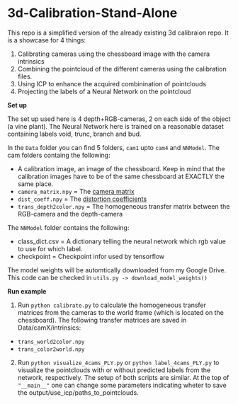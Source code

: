 3d-Calibration-Stand-Alone
==================

This repo is a simplified version of the already existing 3d calibraion repo. It is a showcase for 4 things:

1) Calibrating cameras using the chessboard image with the camera intrinsics
2) Combining the pointcloud of the different cameras using the calibration files.
3) Using ICP to enhance the acquired combinination of pointclouds
4) Projecting the labels of a Neural Network on the pointcloud


**Set up**

The set up used here is 4 depth+RGB-cameras, 2 on each side of the object (a vine plant).
The Neural Network here is trained on a reasonable dataset containing labels void, trunc, branch and bud. 


In the `Data` folder you can find 5 folders, `cam1` upto `cam4` and `NNModel`.
The cam folders containg the following:
- A calibration image, an image of the chessboard. Keep in mind that the calibration images have to be of the same chessboard at EXACTLY the same place. 
- ```camera_matrix.npy``` = The [camera matrix](https://en.wikipedia.org/wiki/Camera_matrix)
- ```dist_coeff.npy``` = The [distortion coefficients](https://docs.opencv.org/2.4/doc/tutorials/calib3d/camera_calibration/camera_calibration.html)
- ```trans_depth2color.npy``` = The homogeneous transfer matrix between the RGB-camera and the depth-camera

The `NNModel` folder contains the following:
- class_dict.csv  = A dictionary telling the neural network which rgb value to use for which label.
- checkpoint = Checkpoint infor used by tensorflow

The model weights will be automtically downloaded from my Google Drive. This code can be checked in ```utils.py -> download_model_weights()```

**Run example**

1) Run ```python calibrate.py``` to calculate the homogeneous transfer matrices from the cameras to the world frame (which is located on the chessboard). The following transfer matrices are saved in Data/camX/intrinsics:

- `trans_world2color.npy`
- `trans_color2world.npy`

2) Run ```python visualize_4cams_PLY.py``` or ```python label_4cams_PLY.py``` to visualize the pointclouds with or without predicted labels from the network, respectively. The setup of both scripts are similar. At the top of ```"__main__"``` one can change some parameters indicating wheter to save the output/use_icp/paths_to_pointclouds.

